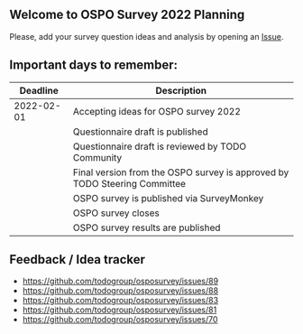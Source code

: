 ## Welcome to OSPO Survey 2022 Planning

Please, add your survey question ideas and analysis by opening an [Issue](https://github.com/todogroup/osposurvey/issues).

## Important days to remember:

| Deadline | Description |
| --- | --- |
| 2022-02-01 | Accepting ideas for OSPO survey 2022 |
| | Questionnaire draft is published |
| | Questionnaire draft is reviewed by TODO Community |
| | Final version from the OSPO survey is approved by TODO Steering Committee |
| | OSPO survey is published via SurveyMonkey |
| | OSPO survey closes |
| | OSPO survey results are published |

## Feedback / Idea tracker


* https://github.com/todogroup/osposurvey/issues/89
* https://github.com/todogroup/osposurvey/issues/88
* https://github.com/todogroup/osposurvey/issues/83
* https://github.com/todogroup/osposurvey/issues/81
* https://github.com/todogroup/osposurvey/issues/70
